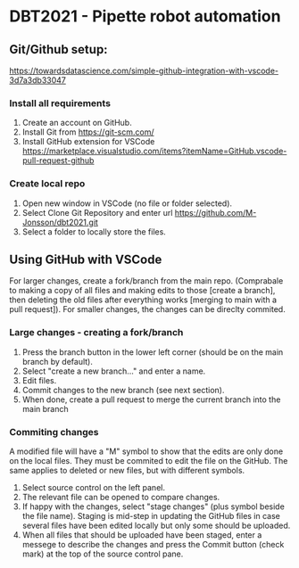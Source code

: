 # DBT2021 - Pipette robot automation
## Git/Github setup:
https://towardsdatascience.com/simple-github-integration-with-vscode-3d7a3db33047
### Install all requirements
1. Create an account on GitHub.
2. Install Git from https://git-scm.com/
3. Install GitHub extension for VSCode https://marketplace.visualstudio.com/items?itemName=GitHub.vscode-pull-request-github

### Create local repo
1. Open new window in VSCode (no file or folder selected).
2. Select Clone Git Repository and enter url https://github.com/M-Jonsson/dbt2021.git 
3. Select a folder to locally store the files.

## Using GitHub with VSCode
For larger changes, create a fork/branch from the main repo. (Comprabale to making a copy of all files and making edits to those [create a branch], then deleting the old files after everything works [merging to main with a pull request]).
For smaller changes, the changes can be direclty commited.
### Large changes - creating a fork/branch
1. Press the branch button in the lower left corner (should be on the main branch by default). 
2. Select "create a new branch..." and enter a name.
3. Edit files.
4. Commit changes to the new branch (see next section).
5. When done, create a pull request to merge the current branch into the main branch 
### Commiting changes
A modified file will have a "M" symbol to show that the edits are only done on the local files. They must be commited to edit the file on the GitHub. The same applies to deleted or new files, but with different symbols. 
1. Select source control on the left panel.
2. The relevant file can be opened to compare changes.
3. If happy with the changes, select "stage changes" (plus symbol beside the file name). Staging is mid-step in updating the GitHub files in case several files have been edited locally but only some should be uploaded.
4. When all files that should be uploaded have been staged, enter a messege to describe the changes and press the Commit button (check mark) at the top of the source control pane.